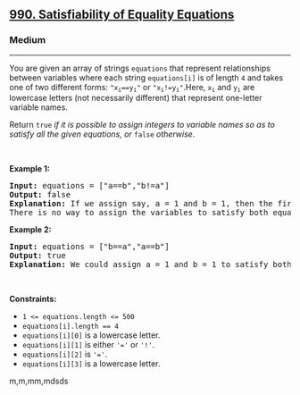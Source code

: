 <h2><a href="https://leetcode.com/problems/satisfiability-of-equality-equations/">990. Satisfiability of Equality Equations</a></h2><h3>Medium</h3><hr><div><p>You are given an array of strings <code>equations</code> that represent relationships between variables where each string <code>equations[i]</code> is of length <code>4</code> and takes one of two different forms: <code>"x<sub>i</sub>==y<sub>i</sub>"</code> or <code>"x<sub>i</sub>!=y<sub>i</sub>"</code>.Here, <code>x<sub>i</sub></code> and <code>y<sub>i</sub></code> are lowercase letters (not necessarily different) that represent one-letter variable names.</p>

<p>Return <code>true</code><em> if it is possible to assign integers to variable names so as to satisfy all the given equations, or </em><code>false</code><em> otherwise</em>.</p>

<p>&nbsp;</p>
<p><strong>Example 1:</strong></p>

<pre><strong>Input:</strong> equations = ["a==b","b!=a"]
<strong>Output:</strong> false
<strong>Explanation:</strong> If we assign say, a = 1 and b = 1, then the first equation is satisfied, but not the second.
There is no way to assign the variables to satisfy both equations.
</pre>

<p><strong>Example 2:</strong></p>

<pre><strong>Input:</strong> equations = ["b==a","a==b"]
<strong>Output:</strong> true
<strong>Explanation:</strong> We could assign a = 1 and b = 1 to satisfy both equations.
</pre>

<p>&nbsp;</p>
<p><strong>Constraints:</strong></p>

<ul>
	<li><code>1 &lt;= equations.length &lt;= 500</code></li>
	<li><code>equations[i].length == 4</code></li>
	<li><code>equations[i][0]</code> is a lowercase letter.</li>
	<li><code>equations[i][1]</code> is either <code>'='</code> or <code>'!'</code>.</li>
	<li><code>equations[i][2]</code> is <code>'='</code>.</li>
	<li><code>equations[i][3]</code> is a lowercase letter.</li>
</ul>
</div>



m,m,mm,mdsds
